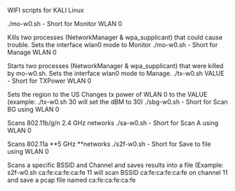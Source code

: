WIFI scripts for KALI Linux

./mo-w0.sh - Short for Monitor WLAN 0

Kills two processes (NetworkManager & wpa_supplicant) that could cause trouble.
Sets the interface wlan0 mode to Monitor
./mo-w0.sh - Short for Manage WLAN 0

Starts two processes (NetworkManager & wpa_supplicant) that were killed by mo-w0.sh.
Sets the interface wlan0 mode to Manage.
./tx-w0.sh VALUE - Short for TXPower WLAN 0

Sets the region to the US
Changes tx power of WLAN 0 to the VALUE (example: ./tx-w0.sh 30 will set the dBM to 30)
./sbg-w0.sh - Short for Scan BG using WLAN 0

Scans 802.11b/g/n 2.4 GHz networks
./sa-w0.sh - Short for Scan A using WLAN 0

Scans 802.11a **5 GHz **networks
./s2f-w0.sh - Short for Save to file using WLAN 0

Scans a specific BSSID and Channel and saves results into a file (Example: s2f-w0.sh ca:fe:ca:fe:ca:fe 11 will scan BSSID ca:fe:ca:fe:ca:fe on channel 11 and save a pcap file named ca:fe:ca:fe:ca:fe

